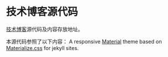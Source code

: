 # 技术博客源代码

[技术博客](https://ros-robot.github.io/)源代码及内容存放地址。

本源代码参照了以下内容：
A responsive [Material](https://material.io/) theme based on [Materialize.css](http://materializecss.com/) for jekyll sites.